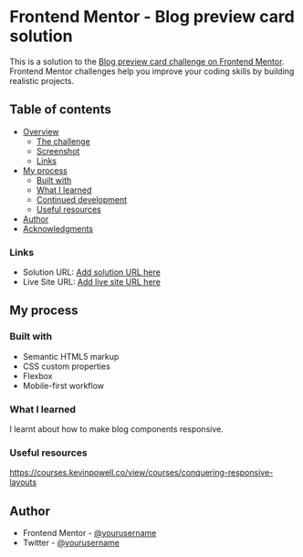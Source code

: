 
# Frontend Mentor - Blog preview card solution

This is a solution to the [Blog preview card challenge on Frontend Mentor](https://www.frontendmentor.io/challenges/blog-preview-card-ckPaj01IcS). Frontend Mentor challenges help you improve your coding skills by building realistic projects. 

## Table of contents

- [Overview](#overview)
  - [The challenge](#the-challenge)
  - [Screenshot](#screenshot)
  - [Links](#links)
- [My process](#my-process)
  - [Built with](#built-with)
  - [What I learned](#what-i-learned)
  - [Continued development](#continued-development)
  - [Useful resources](#useful-resources)
- [Author](#author)
- [Acknowledgments](#acknowledgments)


### Links

- Solution URL: [Add solution URL here](https://github.com/shappydev/blog-preview)
- Live Site URL: [Add live site URL here](https://thunderous-crepe-a7c0a4.netlify.app/)

## My process

### Built with

- Semantic HTML5 markup
- CSS custom properties
- Flexbox
- Mobile-first workflow

### What I learned

I learnt about how to make blog components responsive.

### Useful resources
https://courses.kevinpowell.co/view/courses/conquering-responsive-layouts

## Author

- Frontend Mentor - [@yourusername](https://www.frontendmentor.io/profile/shappydev)
- Twitter - [@yourusername](https://www.twitter.com/thegrewaltweets)

